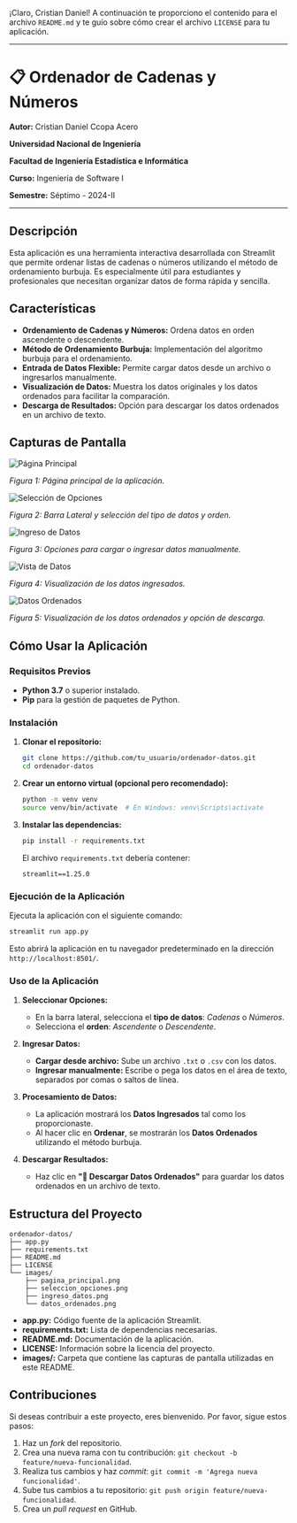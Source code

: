 ¡Claro, Cristian Daniel! A continuación te proporciono el contenido para el archivo `README.md` y te guío sobre cómo crear el archivo `LICENSE` para tu aplicación.

---

# 📋 Ordenador de Cadenas y Números

**Autor:** Cristian Daniel Ccopa Acero

**Universidad Nacional de Ingeniería**

**Facultad de Ingeniería Estadística e Informática**

**Curso:** Ingeniería de Software I

**Semestre:** Séptimo - 2024-II

---

## Descripción

Esta aplicación es una herramienta interactiva desarrollada con Streamlit que permite ordenar listas de cadenas o números utilizando el método de ordenamiento burbuja. Es especialmente útil para estudiantes y profesionales que necesitan organizar datos de forma rápida y sencilla.

## Características

- **Ordenamiento de Cadenas y Números:** Ordena datos en orden ascendente o descendente.
- **Método de Ordenamiento Burbuja:** Implementación del algoritmo burbuja para el ordenamiento.
- **Entrada de Datos Flexible:** Permite cargar datos desde un archivo o ingresarlos manualmente.
- **Visualización de Datos:** Muestra los datos originales y los datos ordenados para facilitar la comparación.
- **Descarga de Resultados:** Opción para descargar los datos ordenados en un archivo de texto.

## Capturas de Pantalla

![Página Principal](images/principal.png)

*Figura 1: Página principal de la aplicación.*

![Selección de Opciones](images/barraLateral.png)

*Figura 2: Barra Lateral y selección del tipo de datos y orden.*

![Ingreso de Datos](images/entradaDatos.png)

*Figura 3: Opciones para cargar o ingresar datos manualmente.*

![Vista de Datos](images/datosIngresados.png)

*Figura 4: Visualización de los datos ingresados.*

![Datos Ordenados](images/resultados.png)

*Figura 5: Visualización de los datos ordenados y opción de descarga.*

## Cómo Usar la Aplicación

### Requisitos Previos

- **Python 3.7** o superior instalado.
- **Pip** para la gestión de paquetes de Python.

### Instalación

1. **Clonar el repositorio:**

   ```bash
   git clone https://github.com/tu_usuario/ordenador-datos.git
   cd ordenador-datos
   ```

2. **Crear un entorno virtual (opcional pero recomendado):**

   ```bash
   python -m venv venv
   source venv/bin/activate  # En Windows: venv\Scripts\activate
   ```

3. **Instalar las dependencias:**

   ```bash
   pip install -r requirements.txt
   ```

   El archivo `requirements.txt` debería contener:

   ```
   streamlit==1.25.0
   ```

### Ejecución de la Aplicación

Ejecuta la aplicación con el siguiente comando:

```bash
streamlit run app.py
```

Esto abrirá la aplicación en tu navegador predeterminado en la dirección `http://localhost:8501/`.

### Uso de la Aplicación

1. **Seleccionar Opciones:**

   - En la barra lateral, selecciona el **tipo de datos**: *Cadenas* o *Números*.
   - Selecciona el **orden**: *Ascendente* o *Descendente*.

2. **Ingresar Datos:**

   - **Cargar desde archivo:** Sube un archivo `.txt` o `.csv` con los datos.
   - **Ingresar manualmente:** Escribe o pega los datos en el área de texto, separados por comas o saltos de línea.

3. **Procesamiento de Datos:**

   - La aplicación mostrará los **Datos Ingresados** tal como los proporcionaste.
   - Al hacer clic en **Ordenar**, se mostrarán los **Datos Ordenados** utilizando el método burbuja.

4. **Descargar Resultados:**

   - Haz clic en **"💾 Descargar Datos Ordenados"** para guardar los datos ordenados en un archivo de texto.

## Estructura del Proyecto

```
ordenador-datos/
├── app.py
├── requirements.txt
├── README.md
├── LICENSE
└── images/
    ├── pagina_principal.png
    ├── seleccion_opciones.png
    ├── ingreso_datos.png
    └── datos_ordenados.png
```

- **app.py:** Código fuente de la aplicación Streamlit.
- **requirements.txt:** Lista de dependencias necesarias.
- **README.md:** Documentación de la aplicación.
- **LICENSE:** Información sobre la licencia del proyecto.
- **images/:** Carpeta que contiene las capturas de pantalla utilizadas en este README.

## Contribuciones

Si deseas contribuir a este proyecto, eres bienvenido. Por favor, sigue estos pasos:

1. Haz un *fork* del repositorio.
2. Crea una nueva rama con tu contribución: `git checkout -b feature/nueva-funcionalidad`.
3. Realiza tus cambios y haz *commit*: `git commit -m 'Agrega nueva funcionalidad'`.
4. Sube tus cambios a tu repositorio: `git push origin feature/nueva-funcionalidad`.
5. Crea un *pull request* en GitHub.
